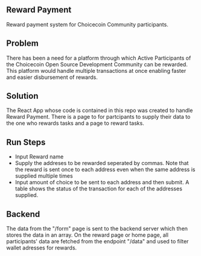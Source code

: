 ## Reward Payment

Reward payment system for Choicecoin Community participants.

## Problem

There has been a need for a platform through which Active Participants of the Choicecoin Open Source Development Community can be rewarded. This platform would handle multiple transactions at once enabling faster and easier disbursement of rewards.

## Solution

The React App whose code is contained in this repo was created to handle Reward Payment.
There is a page to for partcipants to supply their data to the one who rewards tasks and a page to reward tasks.

## Run Steps

- Input Reward name
- Supply the addreses to be rewarded seperated by commas. Note that the reward is sent once to each address even when the same address is supplied multiple times
- Input amount of choice to be sent to each address and then submit. A table shows the status of the transaction for each of the addresses supplied.

## Backend

The data from the "/form" page is sent to the backend server which then stores the data in an array. On the reward page or home page, all participants' data are fetched from the endpoint "/data" and used to filter wallet adresses for rewards.

